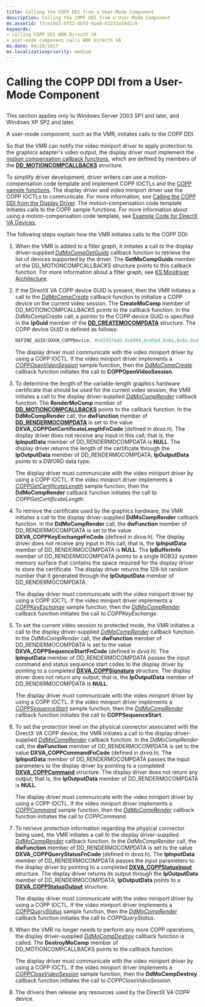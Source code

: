 ```yaml
---
title: Calling the COPP DDI from a User-Mode Component
description: Calling the COPP DDI from a User-Mode Component
ms.assetid: f7ce10d3-bf52-4bfd-9ae8-63213a59d1c9
keywords:
- calling COPP DDI WDK DirectX VA
- user-mode component calls WDK DirectX VA
ms.date: 04/20/2017
ms.localizationpriority: medium
---
```


# Calling the COPP DDI from a User-Mode Component


## <span id="ddk_calling_the_copp_ddi_from_a_user_mode_component_gg"></span><span id="DDK_CALLING_THE_COPP_DDI_FROM_A_USER_MODE_COMPONENT_GG"></span>


This section applies only to Windows Server 2003 SP1 and later, and Windows XP SP2 and later.

A user-mode component, such as the VMR, initiates calls to the COPP DDI.

So that the VMR can notify the video miniport driver to apply protection to the graphics adapter's video output, the display driver must implement the [motion compensation callback functions](motion-compensation-callbacks.md), which are defined by members of the [**DD\_MOTIONCOMPCALLBACKS**](/windows/win32/api/ddrawint/ns-ddrawint-dd_motioncompcallbacks) structure.

To simplify driver development, driver writers can use a motion-compensation code template and implement COPP IOCTLs and the [COPP sample functions](sample-functions-for-copp.md). The display driver and video miniport driver use the COPP IOCTLs to communicate. For more information, see [Calling the COPP DDI from the Display Driver](calling-the-copp-ddi-from-the-display-driver.md). The motion-compensation code template initiates calls to the COPP sample functions. For more information about using a motion-compensation code template, see [Example Code for DirectX VA Devices](example-code-for-directx-va-devices.md).

The following steps explain how the VMR initiates calls to the COPP DDI:

1.  When the VMR is added to a filter graph, it initiates a call to the display driver-supplied [*DdMoCompGetGuids*](/windows/win32/api/ddrawint/nc-ddrawint-pdd_mocompcb_getguids) callback function to retrieve the list of devices supported by the driver. The **GetMoCompGuids** member of the DD\_MOTIONCOMPCALLBACKS structure points to this callback function. For more information about a filter graph, see [KS Minidriver Architecture](../stream/ks-minidriver-architecture.md).

2.  If the DirectX VA COPP device GUID is present, then the VMR initiates a call to the [*DdMoCompCreate*](/windows/win32/api/ddrawint/nc-ddrawint-pdd_mocompcb_create) callback function to initialize a COPP device on the current video session. The **CreateMoComp** member of DD\_MOTIONCOMPCALLBACKS points to the callback function. In the *DdMoCompCreate* call, a pointer to the COPP device GUID is specified in the **lpGuid** member of the [**DD\_CREATEMOCOMPDATA**](/windows/win32/api/ddrawint/ns-ddrawint-_dd_createmocompdata) structure. The COPP device GUID is defined as follows:

    ```cpp
    DEFINE_GUID(DXVA_COPPDevice, 0xd2457add,0x8999,0x45ed,0x8a,0x8a,0xd1,0xaa,0x04,0x7b,0xa4,0xd5);
    ```

    The display driver must communicate with the video miniport driver by using a COPP IOCTL. If the video miniport driver implements a [*COPPOpenVideoSession*](./coppopenvideosession.md) sample function, then the [*DdMoCompCreate*](/windows/win32/api/ddrawint/nc-ddrawint-pdd_mocompcb_create) callback function initiates the call to **COPPOpenVideoSession**.

3.  To determine the length of the variable-length graphics hardware certificate that should be used for the current video session, the VMR initiates a call to the display driver-supplied [*DdMoCompRender*](/windows/win32/api/ddrawint/nc-ddrawint-pdd_mocompcb_render) callback function. The **RenderMoComp** member of [**DD\_MOTIONCOMPCALLBACKS**](/windows/win32/api/ddrawint/ns-ddrawint-dd_motioncompcallbacks) points to the callback function. In the **DdMoCompRender** call, the **dwFunction** member of [**DD\_RENDERMOCOMPDATA**](/windows/win32/api/ddrawint/ns-ddrawint-_dd_rendermocompdata) is set to the value **DXVA\_COPPGetCertificateLengthFnCode** (defined in *dxva.h*). The display driver does not receive any input in this call; that is, the **lpInputData** member of DD\_RENDERMOCOMPDATA is **NULL**. The display driver returns the length of the certificate through the **lpOutputData** member of DD\_RENDERMOCOMPDATA; **lpOutputData** points to a DWORD data type.

    The display driver must communicate with the video miniport driver by using a COPP IOCTL. If the video miniport driver implements a [*COPPGetCertificateLength*](./coppgetcertificatelength.md) sample function, then the **DdMoCompRender** callback function initiates the call to *COPPGetCertificateLength*.

4.  To retrieve the certificate used by the graphics hardware, the VMR initiates a call to the display driver-supplied **DdMoCompRender** callback function. In the **DdMoCompRender** call, the **dwFunction** member of DD\_RENDERMOCOMPDATA is set to the value **DXVA\_COPPKeyExchangeFnCode** (defined in *dxva.h*). The display driver does not receive any input in this call; that is, the **lpInputData** member of DD\_RENDERMOCOMPDATA is **NULL**. The **lpBufferInfo** member of DD\_RENDERMOCOMPDATA points to a single RGB32 system memory surface that contains the space required for the display driver to store the certificate. The display driver returns the 128-bit random number that it generated through the **lpOutputData** member of DD\_RENDERMOCOMPDATA.

    The display driver must communicate with the video miniport driver by using a COPP IOCTL. If the video miniport driver implements a [*COPPKeyExchange*](./coppkeyexchange.md) sample function, then the [*DdMoCompRender*](/windows/win32/api/ddrawint/nc-ddrawint-pdd_mocompcb_render) callback function initiates the call to *COPPKeyExchange*.

5.  To set the current video session to protected mode, the VMR initiates a call to the display driver-supplied [*DdMoCompRender*](/windows/win32/api/ddrawint/nc-ddrawint-pdd_mocompcb_render) callback function. In the *DdMoCompRender* call, the **dwFunction** member of DD\_RENDERMOCOMPDATA is set to the value **DXVA\_COPPSequenceStartFnCode** (defined in *dxva.h*). The **lpInputData** member of DD\_RENDERMOCOMPDATA passes the input command and status sequence start codes to the display driver by pointing to a completed [**DXVA\_COPPSignature**](/windows-hardware/drivers/ddi/dxva/ns-dxva-_dxva_coppsignature) structure. The display driver does not return any output; that is, the **lpOutputData** member of DD\_RENDERMOCOMPDATA is **NULL**.

    The display driver must communicate with the video miniport driver by using a COPP IOCTL. If the video miniport driver implements a [*COPPSequenceStart*](./coppsequencestart.md) sample function, then the [*DdMoCompRender*](/windows/win32/api/ddrawint/nc-ddrawint-pdd_mocompcb_render) callback function initiates the call to **COPPSequenceStart**.

6.  To set the protection level on the physical connector associated with the DirectX VA COPP device, the VMR initiates a call to the display driver-supplied [*DdMoCompRender*](/windows/win32/api/ddrawint/nc-ddrawint-pdd_mocompcb_render) callback function. In the *DdMoCompRender* call, the **dwFunction** member of DD\_RENDERMOCOMPDATA is set to the value **DXVA\_COPPCommandFnCode** (defined in *dxva.h*). The **lpInputData** member of DD\_RENDERMOCOMPDATA passes the input parameters to the display driver by pointing to a completed [**DXVA\_COPPCommand**](/windows-hardware/drivers/ddi/dxva/ns-dxva-_dxva_coppcommand) structure. The display driver does not return any output; that is, the **lpOutputData** member of DD\_RENDERMOCOMPDATA is **NULL**.

    The display driver must communicate with the video miniport driver by using a COPP IOCTL. If the video miniport driver implements a [*COPPCommand*](./coppcommand.md) sample function, then the [*DdMoCompRender*](/windows/win32/api/ddrawint/nc-ddrawint-pdd_mocompcb_render) callback function initiates the call to *COPPCommand*.

7.  To retrieve protection information regarding the physical connector being used, the VMR initiates a call to the display driver-supplied [*DdMoCompRender*](/windows/win32/api/ddrawint/nc-ddrawint-pdd_mocompcb_render) callback function. In the *DdMoCompRender* call, the **dwFunction** member of DD\_RENDERMOCOMPDATA is set to the value **DXVA\_COPPQueryStatusFnCode** (defined in *dxva.h*). The **lpInputData** member of DD\_RENDERMOCOMPDATA passes the input parameters to the display driver by pointing to a completed [**DXVA\_COPPStatusInput**](/windows-hardware/drivers/ddi/dxva/ns-dxva-_dxva_coppstatusinput) structure. The display driver returns its output through the **lpOutputData** member of DD\_RENDERMOCOMPDATA; **lpOutputData** points to a [**DXVA\_COPPStatusOutput**](/windows-hardware/drivers/ddi/dxva/ns-dxva-_dxva_coppstatusoutput) structure.

    The display driver must communicate with the video miniport driver by using a COPP IOCTL. If the video miniport driver implements a [*COPPQueryStatus*](./coppquerystatus.md) sample function, then the [*DdMoCompRender*](/windows/win32/api/ddrawint/nc-ddrawint-pdd_mocompcb_render) callback function initiates the call to *COPPQueryStatus*.

8.  When the VMR no longer needs to perform any more COPP operations, the display driver-supplied [*DdMoCompDestroy*](/windows/win32/api/ddrawint/nc-ddrawint-pdd_mocompcb_destroy) callback function is called. The **DestroyMoComp** member of DD\_MOTIONCOMPCALLBACKS points to the callback function.

    The display driver must communicate with the video miniport driver by using a COPP IOCTL. If the video miniport driver implements a [*COPPCloseVideoSession*](./coppclosevideosession.md) sample function, then the **DdMoCompDestroy** callback function initiates the call to *COPPCloseVideoSession*.

9.  The drivers then release any resources used by the DirectX VA COPP device.

 

